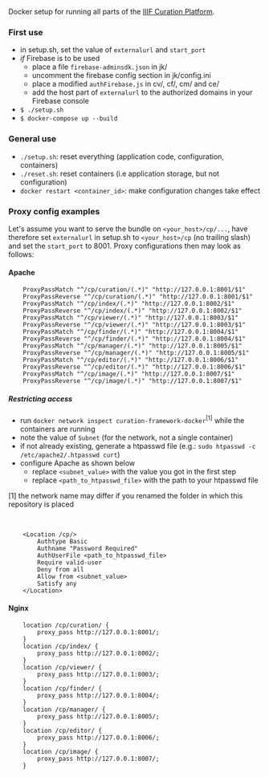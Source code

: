 Docker setup for running all parts of the [IIIF Curation Platform](http://codh.rois.ac.jp/iiif-curation-platform/).

### First use

* in setup.sh, set the value of `externalurl` and `start_port`
* *if* Firebase is to be used
    * place a file `firebase-adminsdk.json` in jk/
    * uncomment the firebase config section in jk/config.ini
    * place a modified `authFirebase.js` in cv/, cf/, cm/ and ce/
    * add the host part of `externalurl` to the authorized domains in your Firebase console
* `$ ./setup.sh`
* `$ docker-compose up --build`

### General use

* `./setup.sh`: reset everything (application code, configuration, containers)
* `./reset.sh`: reset containers (i.e application storage, but not configuration)
* `docker restart <container_id>`: make configuration changes take effect

### Proxy config examples

Let's assume you want to serve the bundle on `<your_host>/cp/...`, have therefore set `externalurl` in setup.sh to `<your_host>/cp` (no trailing slash) and set the `start_port` to 8001. Proxy configurations then may look as follows:

#### Apache

        ProxyPassMatch "^/cp/curation/(.*)" "http://127.0.0.1:8001/$1"
        ProxyPassReverse "^/cp/curation/(.*)" "http://127.0.0.1:8001/$1"
        ProxyPassMatch "^/cp/index/(.*)" "http://127.0.0.1:8002/$1"
        ProxyPassReverse "^/cp/index/(.*)" "http://127.0.0.1:8002/$1"
        ProxyPassMatch "^/cp/viewer/(.*)" "http://127.0.0.1:8003/$1"
        ProxyPassReverse "^/cp/viewer/(.*)" "http://127.0.0.1:8003/$1"
        ProxyPassMatch "^/cp/finder/(.*)" "http://127.0.0.1:8004/$1"
        ProxyPassReverse "^/cp/finder/(.*)" "http://127.0.0.1:8004/$1"
        ProxyPassMatch "^/cp/manager/(.*)" "http://127.0.0.1:8005/$1"
        ProxyPassReverse "^/cp/manager/(.*)" "http://127.0.0.1:8005/$1"
        ProxyPassMatch "^/cp/editor/(.*)" "http://127.0.0.1:8006/$1"
        ProxyPassReverse "^/cp/editor/(.*)" "http://127.0.0.1:8006/$1"
        ProxyPassMatch "^/cp/image/(.*)" "http://127.0.0.1:8007/$1"
        ProxyPassReverse "^/cp/image/(.*)" "http://127.0.0.1:8007/$1"

##### Restricting access

* run `docker network inspect curation-framework-docker`<sup>[1]</sup> while the containers are running
* note the value of `Subnet` (for the network, not a single container)
* if not already existing, generate a htpasswd file (e.g.: `sudo htpasswd -c /etc/apache2/.htpasswd curt`)
* configure Apache as shown below
    * replace `<subnet_value>` with the value you got in the first step
    * replace `<path_to_htpasswd_file>` with the path to your htpasswd file

[1] the network name may differ if you renamed the folder in which this repository is placed

‌

        <Location /cp/>
            Authtype Basic
            Authname "Password Required"
            AuthUserFile <path_to_htpasswd_file>
            Require valid-user
            Deny from all
            Allow from <subnet_value>
            Satisfy any
        </Location>

#### Nginx

        location /cp/curation/ {
            proxy_pass http://127.0.0.1:8001/;
        }
        location /cp/index/ {
            proxy_pass http://127.0.0.1:8002/;
        }
        location /cp/viewer/ {
            proxy_pass http://127.0.0.1:8003/;
        }
        location /cp/finder/ {
            proxy_pass http://127.0.0.1:8004/;
        }
        location /cp/manager/ {
            proxy_pass http://127.0.0.1:8005/;
        }
        location /cp/editor/ {
            proxy_pass http://127.0.0.1:8006/;
        }
        location /cp/image/ {
            proxy_pass http://127.0.0.1:8007/;
        }

